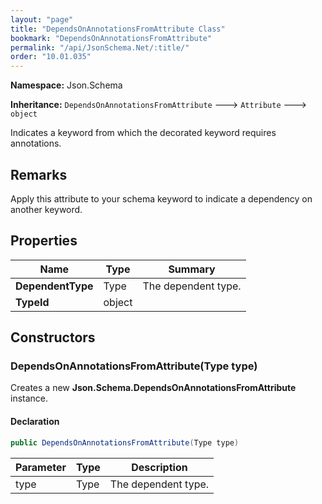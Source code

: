 ```yaml
---
layout: "page"
title: "DependsOnAnnotationsFromAttribute Class"
bookmark: "DependsOnAnnotationsFromAttribute"
permalink: "/api/JsonSchema.Net/:title/"
order: "10.01.035"
---
```

**Namespace:** Json.Schema

**Inheritance:**
`DependsOnAnnotationsFromAttribute`
 🡒 
`Attribute`
 🡒 
`object`

Indicates a keyword from which the decorated keyword requires annotations.

## Remarks

Apply this attribute to your schema keyword to indicate a dependency on another keyword.

## Properties

| Name | Type | Summary |
|---|---|---|
| **DependentType** | Type | The dependent type. |
| **TypeId** | object |  |

## Constructors

### DependsOnAnnotationsFromAttribute(Type type)

Creates a new **Json.Schema.DependsOnAnnotationsFromAttribute** instance.

#### Declaration

```c#
public DependsOnAnnotationsFromAttribute(Type type)
```

| Parameter | Type | Description |
|---|---|---|
| type | Type | The dependent type. |


